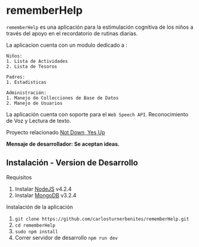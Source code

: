 # rememberHelp

`rememberHelp` es una aplicación para la estimulación cognitiva de los niños a través del apoyo en el recordatorio de rutinas diarias.

La aplicacion cuenta con un modulo dedicado a :

	Niños:
	1. Lista de Actividades
	2. Lista de Tesoros

	Padres:
	1. Estadisticas

	Administración:
	1. Manejo de Collecciones de Base de Datos
	2. Manejo de Usuarios

La aplicación cuenta con soporte para el `Web Speech API`. Reconocimiento de Voz y Lectura de texto.

Proyecto relacionado [Not Down, Yes Up](https://github.com/esperanzaturnerbenites/not-down-yes-up)

**Mensaje de desarrollador: Se aceptan ideas.**

## Instalación - Version de Desarrollo

Requisitos

1. Instalar [NodeJS](https://nodejs.org/en/download/) v4.2.4
2. Instalar [MongoDB](https://docs.mongodb.org/manual/installation/) v3.2.4

Instalación de la aplicación

1. `git clone https://github.com/carlosturnerbenites/rememberHelp.git`
2. `cd rememberHelp`
3. `sudo npm install`
4. Correr servidor de desarrollo `npm run dev`
